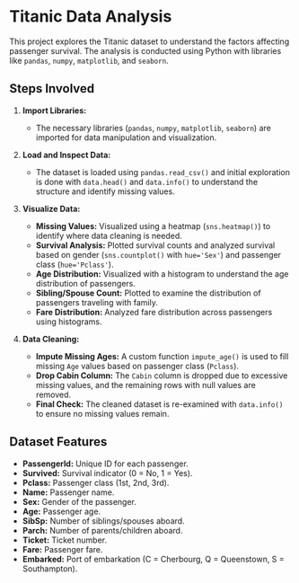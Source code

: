 # Titanic Data Analysis

This project explores the Titanic dataset to understand the factors affecting passenger survival. The analysis is conducted using Python with libraries like `pandas`, `numpy`, `matplotlib`, and `seaborn`.

## Steps Involved

1. **Import Libraries:**
   - The necessary libraries (`pandas`, `numpy`, `matplotlib`, `seaborn`) are imported for data manipulation and visualization.

2. **Load and Inspect Data:**
   - The dataset is loaded using `pandas.read_csv()` and initial exploration is done with `data.head()` and `data.info()` to understand the structure and identify missing values.

3. **Visualize Data:**
   - **Missing Values:** Visualized using a heatmap (`sns.heatmap()`) to identify where data cleaning is needed.
   - **Survival Analysis:** Plotted survival counts and analyzed survival based on gender (`sns.countplot()` with `hue='Sex'`) and passenger class (`hue='Pclass'`).
   - **Age Distribution:** Visualized with a histogram to understand the age distribution of passengers.
   - **Sibling/Spouse Count:** Plotted to examine the distribution of passengers traveling with family.
   - **Fare Distribution:** Analyzed fare distribution across passengers using histograms.

4. **Data Cleaning:**
   - **Impute Missing Ages:** A custom function `impute_age()` is used to fill missing `Age` values based on passenger class (`Pclass`).
   - **Drop Cabin Column:** The `Cabin` column is dropped due to excessive missing values, and the remaining rows with null values are removed.
   - **Final Check:** The cleaned dataset is re-examined with `data.info()` to ensure no missing values remain.

## Dataset Features

- **PassengerId:** Unique ID for each passenger.
- **Survived:** Survival indicator (0 = No, 1 = Yes).
- **Pclass:** Passenger class (1st, 2nd, 3rd).
- **Name:** Passenger name.
- **Sex:** Gender of the passenger.
- **Age:** Passenger age.
- **SibSp:** Number of siblings/spouses aboard.
- **Parch:** Number of parents/children aboard.
- **Ticket:** Ticket number.
- **Fare:** Passenger fare.
- **Embarked:** Port of embarkation (C = Cherbourg, Q = Queenstown, S = Southampton).

